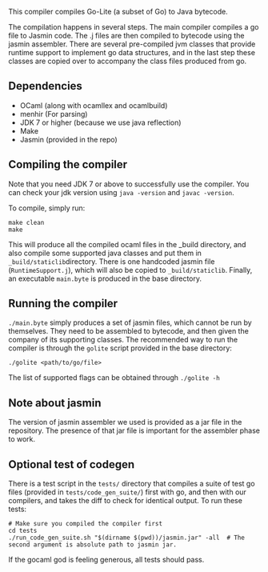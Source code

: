  

This compiler compiles Go-Lite (a subset of Go) to Java bytecode. 

The compilation happens in several steps. The main compiler compiles a go file to Jasmin code. The .j files are then compiled to bytecode using the jasmin assembler. There are several pre-compiled jvm classes that provide runtime support to implement go data structures, and in the last step these classes are copied over to accompany the class files produced from go. 

## Dependencies
- OCaml (along with ocamllex and ocamlbuild)
- menhir (For parsing)
- JDK 7 or higher (because we use java reflection)
- Make
- Jasmin (provided in the repo)

## Compiling the compiler

Note that you need JDK 7 or above to successfully use the compiler. You can check your jdk version using `java -version` and `javac -version`.

To compile, simply run:

    make clean
    make

This will produce all the compiled ocaml files in the _build directory, and also compile some supported java classes and put them in `_build/staticlib`directory. There is one handcoded jasmin file (`RuntimeSupport.j`), which will also be copied to `_build/staticlib`. Finally, an executable `main.byte` is produced in the base directory. 

## Running the compiler

`./main.byte` simply produces a set of jasmin files, which cannot be run by themselves. They need to be assembled to bytecode, and then given the company of its supporting classes. The recommended way to run the compiler is through the `golite` script provided in the base directory:

    ./golite <path/to/go/file>

The list of supported flags can be obtained through `./golite -h`

## Note about jasmin 
The version of jasmin assembler we used is provided as a jar file in the repository. The presence of that jar file is important for the assembler phase to work.

## Optional test of codegen 
There is a test script in the `tests/` directory that compiles a suite of test go files (provided in `tests/code_gen_suite/`) first with go, and then with our compilers, and takes the diff to check for identical output. To run these tests:

    # Make sure you compiled the compiler first
    cd tests
    ./run_code_gen_suite.sh "$(dirname $(pwd))/jasmin.jar" -all  # The second argument is absolute path to jasmin jar.

If the gocaml god is feeling generous, all tests should pass.

